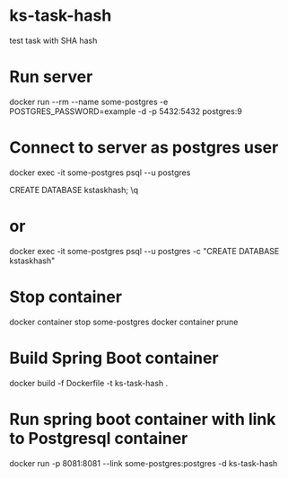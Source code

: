 # ks-task-hash
test task with SHA hash

# Run server
docker run --rm --name some-postgres -e POSTGRES_PASSWORD=example -d -p 5432:5432 postgres:9

# Connect to server as postgres user
docker exec -it some-postgres psql --u postgres

CREATE DATABASE kstaskhash;
\q

# or

docker exec -it some-postgres psql --u postgres -c "CREATE DATABASE kstaskhash"


# Stop container
docker container stop some-postgres
docker container prune


# Build Spring Boot container
docker build -f Dockerfile -t ks-task-hash .

# Run spring boot container with link to Postgresql container
docker run -p 8081:8081 --link some-postgres:postgres -d ks-task-hash
